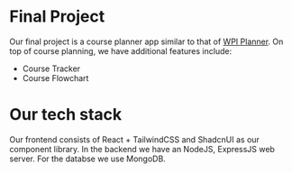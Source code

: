 # Final Project
Our final project is a course planner app similar to that of [WPI Planner](https://planner.wpi.edu/). On top of course planning, we have additional features include:
- Course Tracker
- Course Flowchart

# Our tech stack
Our frontend consists of React + TailwindCSS and ShadcnUI as our component library. In the backend we have an NodeJS, ExpressJS web server. For the databse we use MongoDB.
